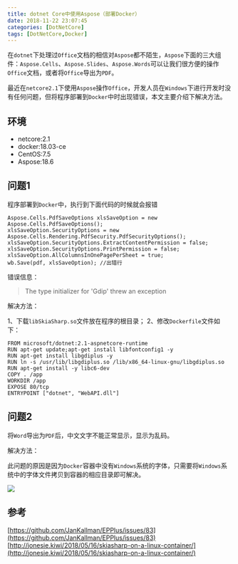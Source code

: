 ```yaml
---
title: dotnet Core中使用Aspose（部署Docker）
date: 2018-11-22 23:07:45
categories: [DotNetCore]
tags: [DotNetCore,Docker]
---
```


在`dotnet`下处理过`Office`文档的相信对`Aspose`都不陌生，`Aspose`下面的三大组件：`Aspose.Cells`、`Aspose.Slides`、`Aspose.Words`可以让我们很方便的操作`Office`文档，或者将`Office`导出为`PDF`。

<!--more-->

最近在`netcore2.1`下使用`Aspose`操作`Office`，开发人员在`Windows`下进行开发时没有任何问题，但将程序部署到`Docker`中时出现错误，本文主要介绍下解决方法。

## 环境

* netcore:2.1
* docker:18.03-ce
* CentOS:7.5
* Aspose:18.6

## 问题1

程序部署到`Docker`中，执行到下面代码的时候就会报错

```
Aspose.Cells.PdfSaveOptions xlsSaveOption = new Aspose.Cells.PdfSaveOptions();
xlsSaveOption.SecurityOptions = new Aspose.Cells.Rendering.PdfSecurity.PdfSecurityOptions();
xlsSaveOption.SecurityOptions.ExtractContentPermission = false;
xlsSaveOption.SecurityOptions.PrintPermission = false;
xlsSaveOption.AllColumnsInOnePagePerSheet = true;
wb.Save(pdf, xlsSaveOption); //出错行
```

错误信息：

>The type initializer for 'Gdip' threw an exception

解决方法：

1、下载`libSkiaSharp.so`文件放在程序的根目录；
2、修改`Dockerfile`文件如下：

```
FROM microsoft/dotnet:2.1-aspnetcore-runtime
RUN apt-get update;apt-get install libfontconfig1 -y
RUN apt-get install libgdiplus -y
RUN ln -s /usr/lib/libgdiplus.so /lib/x86_64-linux-gnu/libgdiplus.so
RUN apt-get install -y libc6-dev
COPY . /app
WORKDIR /app
EXPOSE 80/tcp
ENTRYPOINT ["dotnet", "WebAPI.dll"]
```

## 问题2

将`Word`导出为`PDF`后，中文文字不能正常显示，显示为乱码。

解决方法：

此问题的原因是因为`Docker`容器中没有`Windows`系统的字体，只需要将`Windows`系统中的字体文件拷贝到容器的相应目录即可解决。

![](http://fwhyy.com/img/post/2019/15415787971435.jpg)

## 参考

[https://github.com/JanKallman/EPPlus/issues/83](https://github.com/JanKallman/EPPlus/issues/83)
[http://jonesie.kiwi/2018/05/16/skiasharp-on-a-linux-container/](http://jonesie.kiwi/2018/05/16/skiasharp-on-a-linux-container/)


